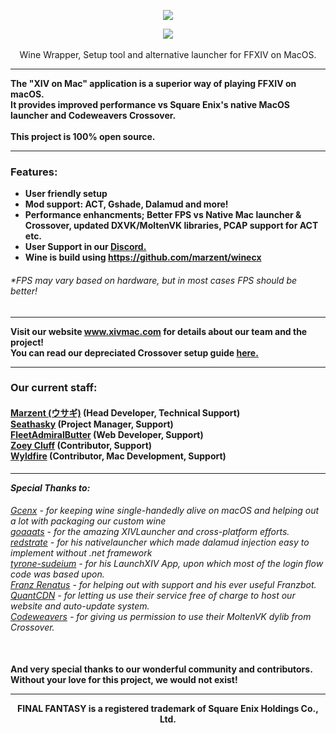 <p align="center"> <img src="https://www.xivmac.com/sites/default/files/spreadit.png"></a> </p>
<p align="center"> <img src="https://github.com/marzent/XIV-on-Mac/blob/main/xivonmacmoving.gif"></a> <br><br>
Wine Wrapper, Setup tool and alternative launcher for FFXIV on MacOS.</p>

---

<b>The "XIV on Mac" application is a superior way of playing FFXIV on macOS.<br> It provides improved performance vs Square Enix's native MacOS launcher and Codeweavers Crossover. <br><br><b>This project is 100% open source.</b>

---
<h3>Features:</h3>

- User friendly setup
- Mod support: ACT, Gshade, Dalamud and more!
- Performance enhancments; Better FPS vs Native Mac launcher & Crossover, updated DXVK/MoltenVK libraries, PCAP support for ACT etc.
- User Support in our <a href="https://discord.gg/dWN5bTC4Yv">Discord.</a> 
- Wine is build using https://github.com/marzent/winecx

<h6>*FPS may vary based on hardware, but in most cases FPS should be better!</h6>

---
Visit our website www.xivmac.com for details about our team and the project!<br>
You can read our depreciated Crossover setup guide <a href="https://github.com/seathasky/FF14-MAC_ModSupport">here.</a> 
<br>

---

<h3>Our current staff:</h3>
<h4><a href="https://github.com/Marzent">Marzent (ウサギ)</a> (Head Developer, Technical Support)<br>
<a href="https://github.com/Seathasky">Seathasky</a> (Project Manager, Support)<br>
<a href="https://github.com/FleetAdmiralButter">FleetAdmiralButter</a> (Web Developer, Support)<br>
<a href="https://github.com/zoeysiadevelopment">Zoey Cluff</a> (Contributor, Support)<br>
  <a href="https://github.com/cbackas42">Wyldfire</a> (Contributor, Mac Development, Support)<br></h4>

---

  <b><i>Special Thanks to:</i></b>
<h6><a href="https://github.com/Gcenx">Gcenx</a> - for keeping wine single-handedly alive on macOS and helping out a lot with packaging our custom wine<br>
<a href="https://github.com/goaaats">goaaats</a> - for the amazing XIVLauncher and cross-platform efforts.<br>
<a href="https://github.com/redstrate">redstrate</a> - for his nativelauncher which made dalamud injection easy to implement without .net framework<br>
<a href="https://github.com/tyrone-sudeium">tyrone-sudeium</a> - for his LaunchXIV App, upon which most of the login flow code was based upon.<br>
<a href="https://github.com/reiichi001">Franz Renatus</a> - for helping out with support and his ever useful Franzbot.<br>
<a href="https://www.quantcdn.io/">QuantCDN</a> - for letting us use their service free of charge to host our website and auto-update system.<br>
<a href="https://www.codeweavers.com/">Codeweavers</a> - for giving us permission to use their MoltenVK dylib from Crossover.<br><br></h6>
  

And very special thanks to our wonderful community and contributors. Without your love for this project, we would not exist!

---

<div align="center"><b>FINAL FANTASY is a registered trademark of Square Enix Holdings Co., Ltd.</b></div>
